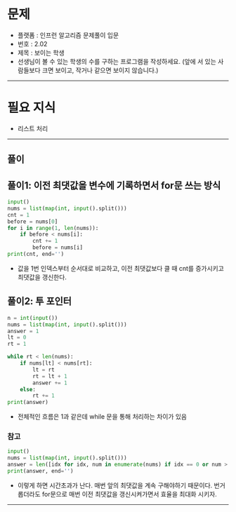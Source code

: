 # 문제
- 플랫폼 : 인프런 알고리즘 문제풀이 입문
- 번호 : 2.02
- 제목 : 보이는 학생
- 선생님이 볼 수 있는 학생의 수를 구하는 프로그램을 작성하세요. (앞에 서 있는 사람들보다 크면 보이고, 작거나 같으면 보이지 않습니다.)

---

# 필요 지식
- 리스트 처리

---

## 풀이

## 풀이1: 이전 최댓값을 변수에 기록하면서 for문 쓰는 방식
```python
input()
nums = list(map(int, input().split()))
cnt = 1
before = nums[0]
for i in range(1, len(nums)):
    if before < nums[i]:
        cnt += 1
        before = nums[i]
print(cnt, end='')
```
- 값을 1번 인덱스부터 순서대로 비교하고, 이전 최댓값보다 클 때 cnt를 증가시키고 최댓값을 갱신한다.

## 풀이2: 투 포인터
```python
n = int(input())
nums = list(map(int, input().split()))
answer = 1
lt = 0
rt = 1

while rt < len(nums):
    if nums[lt] < nums[rt]:
        lt = rt
        rt = lt + 1
        answer += 1
    else:
        rt += 1
print(answer)
```
- 전체적인 흐름은 1과 같은데 while 문을 통해 처리하는 차이가 있음


### 참고
```python
input()
nums = list(map(int, input().split()))
answer = len([idx for idx, num in enumerate(nums) if idx == 0 or num > max(nums[:idx])])
print(answer, end='')
```
- 이렇게 하면 시간초과가 난다. 매번 앞의 최댓값을 계속 구해야하기 때문이다.
번거롭더라도 for문으로 매번 이전 최댓값을 갱신시켜가면서 효율을 최대화 시키자.

---

